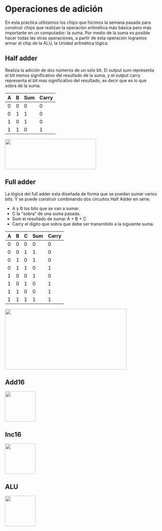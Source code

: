 # Operaciones de adición

En esta práctica utilizamos los chips que hicimos la semana pasada para construir chips que realizan la operación aritmética más básica pero más importante en un computador: la suma. Por medio de la suma es posible hacer todas las otras operaciones, a partir de esta operación logramos armar el chip de la ALU, la Unidad aritmética lógica. 

## Half adder

Realiza la adición de dos números de un solo bit. El output sum representa el bit menos significativo del resultado de la suma, y el output carry representa el bit mas significativo del resultado, es decir que es lo que sobra de la suma. 

| A | B | Sum | Carry |
|---|---|-----|-------|
| 0 | 0 |  0  |   0   |
| 0 | 1 |  1  |   0   |
| 1 | 0 |  1  |   0   |
| 1 | 1 |  0  |   1   |


<img src="https://file.notion.so/f/f/e728feb1-a068-480f-9b20-5ec9ccfa0e1c/2ad109a2-227b-40d8-9932-c182012aa30f/Untitled.png?id=ef6b17aa-1bb4-4071-8bc5-2957675c42a6&table=block&spaceId=e728feb1-a068-480f-9b20-5ec9ccfa0e1c&expirationTimestamp=1695340800000&signature=_hAqjtKoP0Q_nyg5kQpnZN_aAEF36uVpvbZeMfBu2_M&downloadName=Untitled.png" width="300px" height="100px">

## Full adder

La lógica del full adder esta diseñada de forma que se puedan sumar varios bits. Y se puede construir combinando dos circuitos Half Adder en serie.

* A y B los bits que se van a sumar.
* C la "sobra" de una suma pasada.
* Sum el resultado de sumar A + B + C 
* Carry el digito que sobra que debe ser transmitido a la siguiente suma.

| A | B | C | Sum | Carry |
|---|---|-----|-----|------|
| 0 | 0 |  0  |  0  |  0   |
| 0 | 0 |  1  |  1  |  0   |
| 0 | 1 |  0  |  1  |  0   |
| 0 | 1 |  1  |  0  |  1   |
| 1 | 0 |  0  |  1  |  0   |
| 1 | 0 |  1  |  0  |  1   |
| 1 | 1 |  0  |  0  |  1   |
| 1 | 1 |  1  |  1  |  1   |


<img src="https://www.build-electronic-circuits.com/wp-content/uploads/2022/10/fullAdder2-1024x520.png" width="400px" height="200px">

## Add16 


<img src="" width="100px" height="100px">

## Inc16



<img src="" width="100px" height="100px">


## ALU


<img src="" width="100px" height="100px">




